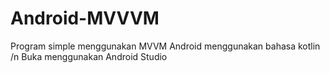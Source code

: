 # Android-MVVVM
Program simple menggunakan MVVM Android menggunakan bahasa kotlin
/n Buka menggunakan Android Studio
